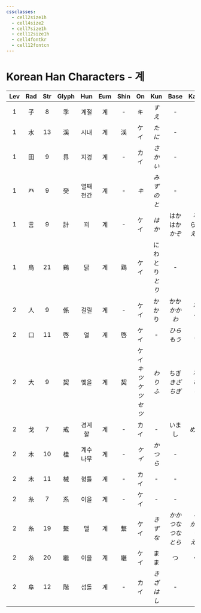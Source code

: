 ```yaml
---
cssclasses:
  - cell2size1h
  - cell4size2
  - cell7size1h
  - cell12size1h
  - cell4fontkr
  - cell12fontcn
---
```


# Korean Han Characters - 계

| Lev | Rad | Str | Glyph |  Hun  | Eum | Shin |           On           |     Kun      |          Base          |         Kana         | Simp |   Man    |  Can  | Viet |
| :-: | :-: | :-: | :---: | :---: | :-: | :--: | :--------------------: | :----------: | :--------------------: | :------------------: | :--: | :------: | :---: | :--: |
|  1  |  子  |  8  |   季   |  계절   |  계  |  -   |           キ            |     *すえ*     |           -            |          -           |  -   |    jì    | gwai3 |      |
|  1  |  水  | 13  |   溪   |  시내   |  계  |  渓   |           ケイ           |     *たに*     |           -            |          -           |  -   |    xī    | kai1  |      |
|  1  |  田  |  9  |   界   |  지경   |  계  |  -   |           カイ           |    *さかい*     |           -            |          -           |  -   |   jiè    | gaai3 |      |
|  1  |  癶  |  9  |   癸   | 열째 천간 |  계  |  -   |          *キ*           |    *みずのと*    |           -            |          -           |  -   |   guǐ    | gwai3 |      |
|  1  |  言  |  9  |   計   |   꾀   |  계  |  -   |           ケイ           |     *はか*     |    はか<br>はか<br>*かぞ*    |   る<br>らう<br>*える*    |  计   |    jì    | gai3  |      |
|  1  |  鳥  | 21  |   鷄   |   닭   |  계  |  鶏   |           ケイ           | にわとり<br>*とり* |           -            |          -           |  鸡   |    jī    | gai1  |      |
|  2  |  人  |  9  |   係   |  걸릴   |  계  |  -   |           ケイ           |     かかり      |      かか<br>*かかわ*       |       る<br>*る*       |  系   |    xì    | hai6  |      |
|  2  |  口  | 11  |   啓   |   열   |  계  |  啓   |           ケイ           |      -       |       *ひら<br>もう*       |       *く<br>す*       |  启   |    qǐ    | kai2  |      |
|  2  |  大  |  9  |   契   |  맺을   |  계  |  契   | ケイ<br>*キツ<br>ケツ<br>セツ* |    *わりふ*     |    ちぎ<br>*きざ<br>ちぎ*    |   る<br>*む*<br>*り*    |  -   |    qì    | kai3  |      |
|  2  |  戈  |  7  |   戒   |  경계할  |  계  |  -   |           カイ           |      -       |          いまし           |          める          |  -   |   jiè    | gaai3 |      |
|  2  |  木  | 10  |   桂   | 계수나무  |  계  |  -   |          *ケイ*          |    *かつら*     |           -            |          -           |  -   |   guì    | gwai3 |      |
|  2  |  木  | 11  |   械   |  형틀   |  계  |  -   |           カイ           |      -       |           -            |          -           |  -   |   xiè    | haai6 |      |
|  2  |  糸  |  7  |   系   |  이을   |  계  |  -   |           ケイ           |      -       |           -            |          -           |  -   |    xì    | hai6  |      |
|  2  |  糸  | 19  |   繫   |   맬   |  계  |  繋   |           ケイ           |    *きずな*     | *かか<br>つな<br>つな<br>とら* | *る<br>がる<br>ぐ<br>える* |  系   | jì<br>xì | hai6  |      |
|  2  |  糸  | 20  |   繼   |  이을   |  계  |  継   |           ケイ           |      まま      |           つ            |          ぐ           |  继   |    jì    | gai3  |      |
|  2  |  阜  | 12  |   階   |  섬돌   |  계  |  -   |           カイ           |    *きざはし*    |           -            |          -           |  阶   |   jiē    | gaai1 |      |

